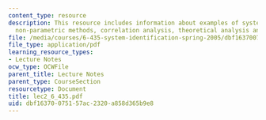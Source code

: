 ```yaml
---
content_type: resource
description: This resource includes information about examples of system identification,
  non-parametric methods, correlation analysis, theoretical analysis and comments.
file: /media/courses/6-435-system-identification-spring-2005/dbf16370075157ac2320a858d365b9e8_lec2_6_435.pdf
file_type: application/pdf
learning_resource_types:
- Lecture Notes
ocw_type: OCWFile
parent_title: Lecture Notes
parent_type: CourseSection
resourcetype: Document
title: lec2_6_435.pdf
uid: dbf16370-0751-57ac-2320-a858d365b9e8
---
```

